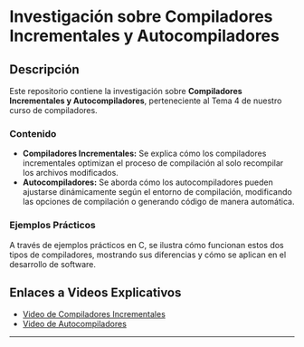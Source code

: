 # Investigación sobre Compiladores Incrementales y Autocompiladores

## Descripción

Este repositorio contiene la investigación sobre **Compiladores Incrementales y Autocompiladores**, perteneciente al Tema 4 de nuestro curso de compiladores.

### Contenido
- **Compiladores Incrementales:** Se explica cómo los compiladores incrementales optimizan el proceso de compilación al solo recompilar los archivos modificados.
- **Autocompiladores:** Se aborda cómo los autocompiladores pueden ajustarse dinámicamente según el entorno de compilación, modificando las opciones de compilación o generando código de manera automática.

### Ejemplos Prácticos
A través de ejemplos prácticos en C, se ilustra cómo funcionan estos dos tipos de compiladores, mostrando sus diferencias y cómo se aplican en el desarrollo de software.

## Enlaces a Videos Explicativos

- [Video de Compiladores Incrementales](https://drive.google.com/file/d/1A0yLdUvtatPM15G1DLOYfX1VGsDFnswz/view?usp=sharing)
- [Video de Autocompiladores](https://drive.google.com/file/d/1j3sZEBY4VWtbtwwxn-Oxwxvv_-oEVH36/view?usp=sharing)

---
